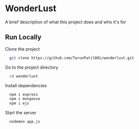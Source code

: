
# WonderLust

A brief description of what this project does and who it's for


## Run Locally

Clone the project

```bash
  git clone https://github.com/TarunPatil001/wonderlust.git
```

Go to the project directory

```bash
  cd wonderlust
```

Install dependencies

```bash
  npm i express
  npm i mongoose
  npm i ejs
```

Start the server

```bash
  nodemon app.js
```

